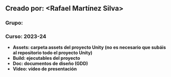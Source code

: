 # <Factory Fallout>

## Creado por: <Rafael Martínez Silva>

### Grupo: <B>
### Curso: 2023-24

- **Assets**: carpeta assets del proyecto Unity (no es necesario que subáis al repositorio todo el proyecto Unity)
- **Build**: ejecutables del proyecto
- **Doc**: documentos de diseño (GDD)
- **Video**: vídeo de presentación
